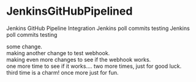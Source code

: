 # JenkinsGitHubPipelined
Jenkins GitHub Pipeline Integration
Jenkins poll commits testing
Jenkins poll commits testing


some change.  
making another change to test webhook.  
making even more changes to see if the webhook works.  
one more time to see if it works....
two more times, just for good luck.  
third time is a charm!
once more just for fun.  
